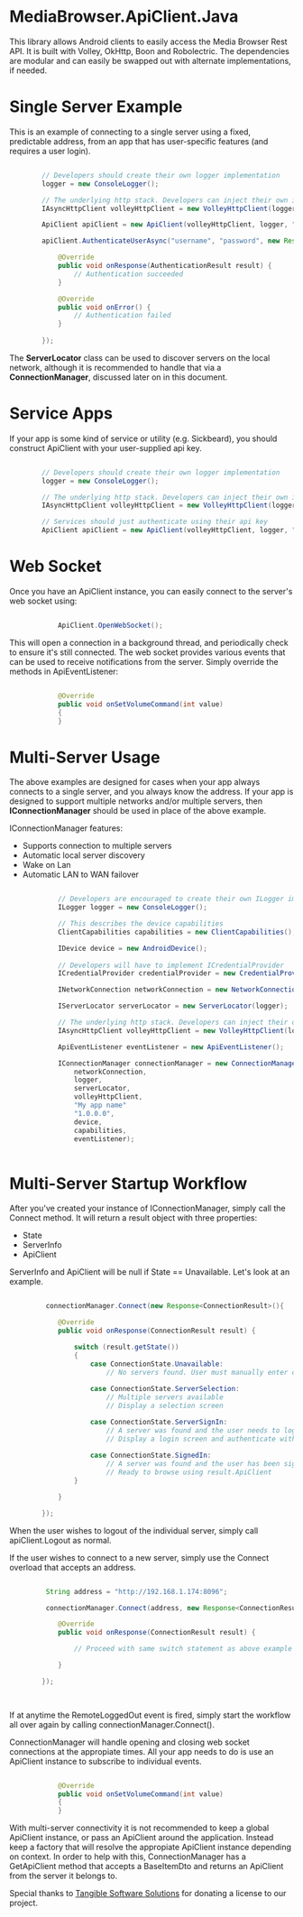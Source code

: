 MediaBrowser.ApiClient.Java
===========================

This library allows Android clients to easily access the Media Browser Rest API. It is built with Volley, OkHttp, Boon and Robolectric. The dependencies are modular and can easily be swapped out with alternate implementations, if needed.

# Single Server Example #

This is an example of connecting to a single server using a fixed, predictable address, from an app that has user-specific features (and requires a user login).


``` java

        // Developers should create their own logger implementation
        logger = new ConsoleLogger();

        // The underlying http stack. Developers can inject their own if desired
        IAsyncHttpClient volleyHttpClient = new VolleyHttpClient(logger, getApplicationContext());

		ApiClient apiClient = new ApiClient(volleyHttpClient, logger, "http://localhost:8096", "My app name", "My device", "My device id", "app version 123", new ApiEventListener(), new ClientCapabilities());

		apiClient.AuthenticateUserAsync("username", "password", new Response<AuthenticationResult>(){

            @Override
            public void onResponse(AuthenticationResult result) {
                // Authentication succeeded
            }

            @Override
            public void onError() {
                // Authentication failed
            }
            
        });

```

The **ServerLocator** class can be used to discover servers on the local network, although it is recommended to handle that via a **ConnectionManager**, discussed later on in this document.


# Service Apps #

If your app is some kind of service or utility (e.g. Sickbeard), you should construct ApiClient with your user-supplied api key.

``` java

        // Developers should create their own logger implementation
        logger = new ConsoleLogger();

        // The underlying http stack. Developers can inject their own if desired
        IAsyncHttpClient volleyHttpClient = new VolleyHttpClient(logger, getApplicationContext());

		// Services should just authenticate using their api key
        ApiClient apiClient = new ApiClient(volleyHttpClient, logger, "http://localhost:8096", "My api key", new ApiEventListener(), new ClientCapabilities());

```


# Web Socket #

Once you have an ApiClient instance, you can easily connect to the server's web socket using:

``` java

            ApiClient.OpenWebSocket();
```

This will open a connection in a background thread, and periodically check to ensure it's still connected. The web socket provides various events that can be used to receive notifications from the server. Simply override the methods in ApiEventListener:


``` java

			@Override
            public void onSetVolumeCommand(int value)
    		{
    		}
```

# Multi-Server Usage #


The above examples are designed for cases when your app always connects to a single server, and you always know the address. If your app is designed to support multiple networks and/or multiple servers, then **IConnectionManager** should be used in place of the above example.

IConnectionManager features:

- Supports connection to multiple servers
- Automatic local server discovery
- Wake on Lan
- Automatic LAN to WAN failover


``` c#

            // Developers are encouraged to create their own ILogger implementation
			ILogger logger = new ConsoleLogger();

			// This describes the device capabilities
			ClientCapabilities capabilities = new ClientCapabilities();

			IDevice device = new AndroidDevice();
			
			// Developers will have to implement ICredentialProvider
			ICredentialProvider credentialProvider = new CredentialProvider();

			INetworkConnection networkConnection = new NetworkConnection(logger);

            IServerLocator serverLocator = new ServerLocator(logger);

            // The underlying http stack. Developers can inject their own if desired
        	IAsyncHttpClient volleyHttpClient = new VolleyHttpClient(logger, getApplicationContext());

			ApiEventListener eventListener = new ApiEventListener();

			IConnectionManager connectionManager = new ConnectionManager(credentialProvider,
                networkConnection,
                logger,
                serverLocator,
                volleyHttpClient,
				"My app name"
                "1.0.0.0",
                device,
                capabilities,
                eventListener);
          
```

# Multi-Server Startup Workflow #

After you've created your instance of IConnectionManager, simply call the Connect method. It will return a result object with three properties:

- State
- ServerInfo
- ApiClient

ServerInfo and ApiClient will be null if State == Unavailable. Let's look at an example.


``` java

         connectionManager.Connect(new Response<ConnectionResult>(){

            @Override
            public void onResponse(ConnectionResult result) {

				switch (result.getState())
				{
					case ConnectionState.Unavailable:
						// No servers found. User must manually enter connection info.
	
					case ConnectionState.ServerSelection:
						// Multiple servers available
						// Display a selection screen

					case ConnectionState.ServerSignIn:
						// A server was found and the user needs to login.
						// Display a login screen and authenticate with the server using result.ApiClient
	
					case ConnectionState.SignedIn:
						// A server was found and the user has been signed in using previously saved credentials.
						// Ready to browse using result.ApiClient
				}

            }

        });


```

When the user wishes to logout of the individual server, simply call apiClient.Logout as normal.

If the user wishes to connect to a new server, simply use the Connect overload that accepts an address. 


``` java

		 String address = "http://192.168.1.174:8096";

         connectionManager.Connect(address, new Response<ConnectionResult>(){

            @Override
            public void onResponse(ConnectionResult result) {

				// Proceed with same switch statement as above example

            }

        });

			

```

If at anytime the RemoteLoggedOut event is fired, simply start the workflow all over again by calling connectionManager.Connect().

ConnectionManager will handle opening and closing web socket connections at the appropiate times. All your app needs to do is use an ApiClient instance to subscribe to individual events.


``` java

			@Override
            public void onSetVolumeCommand(int value)
    		{
    		}

```

With multi-server connectivity it is not recommended to keep a global ApiClient instance, or pass an ApiClient around the application. Instead keep a factory that will resolve the appropiate ApiClient instance depending on context. In order to help with this, ConnectionManager has a GetApiClient method that accepts a BaseItemDto and returns an ApiClient from the server it belongs to.


Special thanks to [Tangible Software Solutions](http://www.tangiblesoftwaresolutions.com/ "Tangible Software Solutions") for donating a license to our project.
